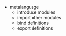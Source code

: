 - metalanguage
  - introduce modules
  - import other modules
  - bind definitions
  - export definitions
